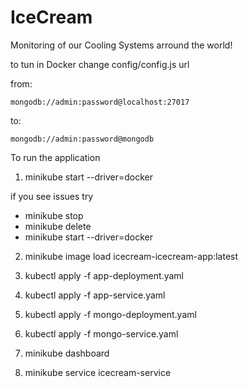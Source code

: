 # IceCream

Monitoring of our Cooling Systems arround the world!

to tun in Docker change config/config.js url

from:

```mongodb://admin:password@localhost:27017```

to:

```mongodb://admin:password@mongodb ```


To run the application 

1) minikube start --driver=docker

if you see issues try 

- minikube stop 
- minikube delete
- minikube start --driver=docker

2) minikube image load icecream-icecream-app:latest

3) kubectl apply -f app-deployment.yaml

4) kubectl apply -f app-service.yaml

5) kubectl apply -f mongo-deployment.yaml

6) kubectl apply -f mongo-service.yaml

7) minikube dashboard

8) minikube service icecream-service